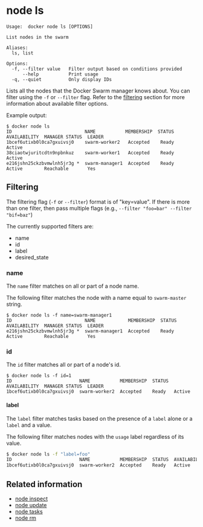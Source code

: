 <!--[metadata]>
+++
title = "node ls"
description = "The node ls command description and usage"
keywords = ["node, list"]
advisory = "rc"
[menu.main]
parent = "smn_cli"
+++
<![end-metadata]-->

# node ls

    Usage:  docker node ls [OPTIONS]

    List nodes in the swarm

    Aliases:
      ls, list

    Options:
      -f, --filter value   Filter output based on conditions provided
          --help           Print usage
      -q, --quiet          Only display IDs

Lists all the nodes that the Docker Swarm manager knows about. You can filter using the `-f` or `--filter` flag. Refer to the [filtering](#filtering) section for more information about available filter options.

Example output:

    $ docker node ls
    ID                           NAME           MEMBERSHIP  STATUS  AVAILABILITY  MANAGER STATUS  LEADER
    1bcef6utixb0l0ca7gxuivsj0    swarm-worker2   Accepted    Ready   Active
    38ciaotwjuritcdtn9npbnkuz    swarm-worker1   Accepted    Ready   Active
    e216jshn25ckzbvmwlnh5jr3g *  swarm-manager1  Accepted    Ready   Active        Reachable       Yes


## Filtering

The filtering flag (`-f` or `--filter`) format is of "key=value". If there is more
than one filter, then pass multiple flags (e.g., `--filter "foo=bar" --filter "bif=baz"`)

The currently supported filters are:

* name
* id
* label
* desired_state

### name

The `name` filter matches on all or part of a node name.

The following filter matches the node with a name equal to `swarm-master` string.

    $ docker node ls -f name=swarm-manager1
    ID                           NAME            MEMBERSHIP  STATUS  AVAILABILITY  MANAGER STATUS  LEADER
    e216jshn25ckzbvmwlnh5jr3g *  swarm-manager1  Accepted    Ready   Active        Reachable       Yes

### id

The `id` filter matches all or part of a node's id.

    $ docker node ls -f id=1
    ID                         NAME           MEMBERSHIP  STATUS  AVAILABILITY  MANAGER STATUS  LEADER
    1bcef6utixb0l0ca7gxuivsj0  swarm-worker2  Accepted    Ready   Active


#### label

The `label` filter matches tasks based on the presence of a `label` alone or a `label` and a
value.

The following filter matches nodes with the `usage` label regardless of its value.

```bash
$ docker node ls -f "label=foo"
ID                         NAME           MEMBERSHIP  STATUS  AVAILABILITY  MANAGER STATUS  LEADER
1bcef6utixb0l0ca7gxuivsj0  swarm-worker2  Accepted    Ready   Active
```


## Related information

* [node inspect](node_inspect.md)
* [node update](node_update.md)
* [node tasks](node_tasks.md)
* [node rm](node_rm.md)
